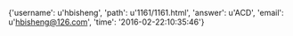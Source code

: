 {'username': u'hbisheng', 'path': u'1161/1161.html', 'answer': u'ACD', 'email': u'hbisheng@126.com', 'time': '2016-02-22:10:35:46'}